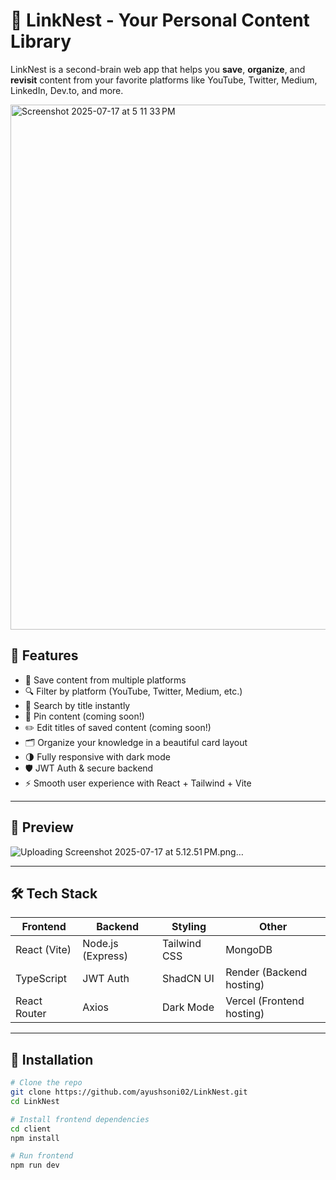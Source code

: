 # 🚀 LinkNest - Your Personal Content Library

LinkNest is a second-brain web app that helps you **save**, **organize**, and **revisit** content from your favorite platforms like YouTube, Twitter, Medium, LinkedIn, Dev.to, and more.

<img width="1470" height="840" alt="Screenshot 2025-07-17 at 5 11 33 PM" src="https://github.com/user-attachments/assets/75ef40a2-f21a-456c-b46c-3ad177d435d9" />
 <!-- Add an actual image named screenshot.png -->

## 🌟 Features

- 🎯 Save content from multiple platforms
- 🔍 Filter by platform (YouTube, Twitter, Medium, etc.)
- 🧠 Search by title instantly
- 📌 Pin content (coming soon!)
- ✏️ Edit titles of saved content (coming soon!)
- 🗂 Organize your knowledge in a beautiful card layout
- 🌗 Fully responsive with dark mode
- 🛡️ JWT Auth & secure backend
- ⚡ Smooth user experience with React + Tailwind + Vite

---

## 📸 Preview

![Uploading Screenshot 2025-07-17 at 5.12.51 PM.png…]()
 <!-- Replace with your dashboard screenshot -->

---

## 🛠️ Tech Stack

| Frontend | Backend | Styling | Other |
|----------|---------|---------|-------|
| React (Vite) | Node.js (Express) | Tailwind CSS | MongoDB |
| TypeScript | JWT Auth | ShadCN UI | Render (Backend hosting) |
| React Router | Axios | Dark Mode | Vercel (Frontend hosting) |

---

## 🔧 Installation

```bash
# Clone the repo
git clone https://github.com/ayushsoni02/LinkNest.git
cd LinkNest

# Install frontend dependencies
cd client
npm install

# Run frontend
npm run dev
